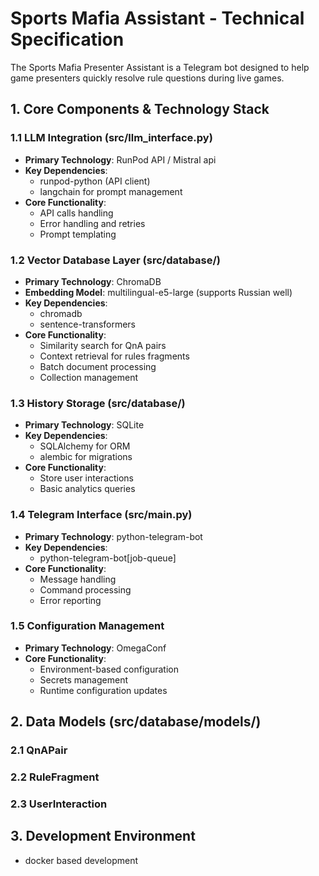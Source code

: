 # Sports Mafia Assistant - Technical Specification
The Sports Mafia Presenter Assistant is a Telegram bot designed to help game presenters quickly resolve rule questions during live games. 

## 1. Core Components & Technology Stack

### 1.1 LLM Integration (src/llm_interface.py)
- **Primary Technology**: RunPod API / Mistral api
- **Key Dependencies**: 
  - runpod-python (API client)
  - langchain for prompt management
- **Core Functionality**:
  - API calls handling
  - Error handling and retries
  - Prompt templating

### 1.2 Vector Database Layer (src/database/)
- **Primary Technology**: ChromaDB
- **Embedding Model**: multilingual-e5-large (supports Russian well)
- **Key Dependencies**:
  - chromadb
  - sentence-transformers
- **Core Functionality**:
  - Similarity search for QnA pairs
  - Context retrieval for rules fragments
  - Batch document processing
  - Collection management

### 1.3 History Storage (src/database/)
- **Primary Technology**: SQLite
- **Key Dependencies**: 
  - SQLAlchemy for ORM
  - alembic for migrations
- **Core Functionality**:
  - Store user interactions
  - Basic analytics queries

### 1.4 Telegram Interface (src/main.py)
- **Primary Technology**: python-telegram-bot
- **Key Dependencies**:
  - python-telegram-bot[job-queue]
- **Core Functionality**:
  - Message handling
  - Command processing
  - Error reporting

### 1.5 Configuration Management
- **Primary Technology**: OmegaConf
- **Core Functionality**:
  - Environment-based configuration
  - Secrets management
  - Runtime configuration updates

## 2. Data Models (src/database/models/)

### 2.1 QnAPair

### 2.2 RuleFragment

### 2.3 UserInteraction

## 3. Development Environment
- docker based development